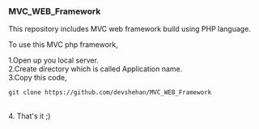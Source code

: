 ### MVC_WEB_Framework
This repository includes MVC web framework build using PHP language.

To use this MVC php framework,
 
1.Open up you local server.\
2.Create directory which is called Application name.\
3.Copy this code,
 ```
 git clone https://github.com/devshehan/MVC_WEB_Framework
 ```
 \
4. That's it ;)
